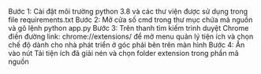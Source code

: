 Bước 1: Cài đặt môi trường python 3.8 và các thư viện được sử dụng trong file requirements.txt
Bước 2: Mở cửa số cmd trong thư mục chứa mã nguồn và gõ lệnh python app.py
Bước 3: Trên thanh tìm kiếm trình duyệt Chrome điền đường link: chrome://extensions/ để mở menu quản lý tiện ích và chọn chế độ dành cho nhà phát triển ở góc phải bên trên màn hình
Bước 4: Ấn vào nút Tải tiện ích đã giải nén và chọn folder extension trong phần mã nguồn